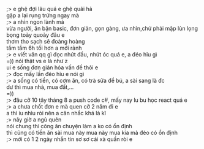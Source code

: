 ;> e ghệ đợi lâu quá e ghệ quãi hả<br>
gặp a lại rụng trứng ngay mà<br>
;> a nhìn ngon lành mà<br>
vừa người, ăn bận basic, đơn giản, gọn gàng, ưa nhìn,chứ phải mập lùn lọng bọng toày quoày đâu e<br>
thơm tho sạch sẽ đoàng hoàng<br>
tầm tầm 6h tối hơn a mới rảnh<br>
;> e viết văn qq gì đọc nhứt đầu, nhứt óc quá e, a đéo hỉu gì<br>
=)) nói thật vs e là như z<br>
ui e sống đơn giản hóa vấn đề thôi e<br>
;> đọc mấy lần đéo hỉu e nói gì<br>
;> a sống có tiền, có cơm ăn, có trà sữa để bú, a sài sang là đc<br>
dư thì mua nhà, mua đất,...<br>
=))<br>
;> đâu cỡ 10 tây tháng 8 a push code c#, mấy nay lu bu học react quá e<br>
;> a chưa chốt đơn e mà quen cỡ 2 năm đi e<br>
a thì iu nhìu ròi nên a cân nhắc khá là kĩ<br>
;> nãy giờ a ngủ quên<br>
nói chung thì công ăn chuyện làm a ko có ổn định<br>
thì cũng có tiền ăn sài mua này mua này mua kia mà đéo có ổn định<br>
;> mới có 1 2 ngày nhắn tin sơ sơ cái xà quần ròi e<br>
